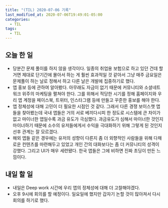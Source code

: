 ```yaml
---
title: "(TIL) 2020-07-06 기록"
last_modified_at: 2020-07-06T19:49:01-05:00
categories:
  - TIL
tags:
  - TIL
---
```


## 오늘 한 일
- 당분간 문제 풀이를 하지 않을 생각이다. 일종의 취업용 보험으로 하고 있던 건데 할 거면 제대로 단기간에 몰아서 하는 게 훨씬 효과적일 것 같아서 그냥 매주 금요일은 문제풀이 하는 날로 정해서 하고 다른 날은 개발에 집중하기로 했다.
- 앱 홍보 등에 관하여 알아봤다. 아무래도 자금이 없기 때문에 커뮤니티와 소셜네트워크 위주의 마케팅을 펼쳐야 한다. 그를 위해서 적당한 시기를 정해 홈페이지와 우리 앱 계정을 페이스북, 트위터, 인스타그램 등에 만들고 꾸준한 홍보를 해야 한다.
- 앱 정체성에 대해 고민이 더 필요한 시점인 것 같다. 그래서 다른 경쟁 보이스챗 앱들을 찾아봤는데 국내 앱들은 거의 서로 베끼다시피 한 정도로 시스템에 큰 차이가 없고 마이너한 앱일수록 과금 유도가 극심했다. 과금유도가 심해서 마이너한 것인지 마이너하기 때문에 소수의 유저들에게서 수익을 극대화하기 위해 그렇게 된 것인지 선후 관계는 잘 모르겠다.
- 해외 앱들 같은 경우에는 유저의 성향이 다른지 좀 더 외향적인 사람들을 위해 다채로운 컨텐츠를 마련해두고 있었고 개인 간의 대화보다는 좀 더 커뮤니티의 성격이 강했다. 그리고 UI가 매우 세련됐다. 한국 앱들은 그에 비하면 진짜 초딩이 만든 느낌이다.

## 내일 할 일
- 내일은 Deep work 시간에 우리 앱의 정체성에 대해 더 고찰해야겠다.
- 오후 9시에 회의를 할 예정이다. 일요일에 했지만 갑자기 논할 것이 많아져서 다시 회의를 하기로 했다.